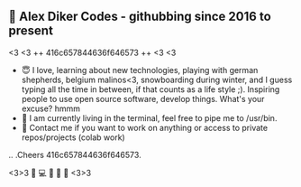## 👋 Alex Diker Codes - githubbing since 2016 to present 

<3 <3 ++ 416c657844636f646573 ++ <3 <3 

- :innocent: I love, learning about new technologies, playing with german shepherds, belgium malinos<3, snowboarding during winter, and I guess typing all the time in between, if that counts as a life style ;). Inspiring people to use open source software, develop things. What's your excuse? hmmm 
- 💞️ I am currently living in the terminal, feel free to pipe me to /usr/bin.
- :iphone: Contact me if you want to work on anything or access to private repos/projects (colab work)

..
.Cheers 416c657844636f646573. 

<3>3 :penguin: :computer: :iphone: :see_no_evil: 🙉 <3>3

